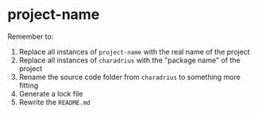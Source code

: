 # project-name

Remember to:

1. Replace all instances of `project-name` with the real name of the project
2. Replace all instances of `charadrius` with the "package name" of the project
3. Rename the source code folder from `charadrius` to something more fitting
4. Generate a lock file
5. Rewrite the `README.md`
